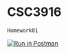 # CSC3916
```
Homework01
```

[![Run in Postman](https://run.pstmn.io/button.svg)](https://app.getpostman.com/run-collection/a480c19c75b45a99b46a)